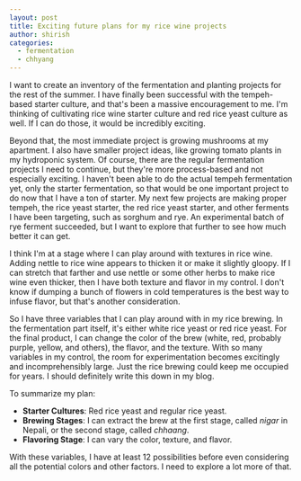 ```yaml
---
layout: post
title: Exciting future plans for my rice wine projects
author: shirish
categories:
  - fermentation
  - chhyang
---
```

I want to create an inventory of the fermentation and planting projects for the rest of the summer. I have finally been successful with the tempeh-based starter culture, and that's been a massive encouragement to me. I'm thinking of cultivating rice wine starter culture and red rice yeast culture as well. If I can do those, it would be incredibly exciting.

Beyond that, the most immediate project is growing mushrooms at my apartment. I also have smaller project ideas, like growing tomato plants in my hydroponic system. Of course, there are the regular fermentation projects I need to continue, but they're more process-based and not especially exciting. I haven't been able to do the actual tempeh fermentation yet, only the starter fermentation, so that would be one important project to do now that I have a ton of starter. My next few projects are making proper tempeh, the rice yeast starter, the red rice yeast starter, and other ferments I have been targeting, such as sorghum and rye. An experimental batch of rye ferment succeeded, but I want to explore that further to see how much better it can get.

I think I'm at a stage where I can play around with textures in rice wine. Adding nettle to rice wine appears to thicken it or make it slightly gloopy. If I can stretch that farther and use nettle or some other herbs to make rice wine even thicker, then I have both texture and flavor in my control. I don't know if dumping a bunch of flowers in cold temperatures is the best way to infuse flavor, but that's another consideration.

So I have three variables that I can play around with in my rice brewing. In the fermentation part itself, it's either white rice yeast or red rice yeast. For the final product, I can change the color of the brew (white, red, probably purple, yellow, and others), the flavor, and the texture. With so many variables in my control, the room for experimentation becomes excitingly and incomprehensibly large. Just the rice brewing could keep me occupied for years. I should definitely write this down in my blog.

To summarize my plan:
* **Starter Cultures**: Red rice yeast and regular rice yeast.
* **Brewing Stages**: I can extract the brew at the first stage, called *nigar* in Nepali, or the second stage, called *chhaang*.
* **Flavoring Stage**: I can vary the color, texture, and flavor.

With these variables, I have at least 12 possibilities before even considering all the potential colors and other factors. I need to explore a lot more of that.

